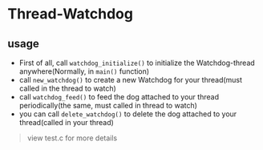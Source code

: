 # Thread-Watchdog

## usage

- First of all, call `watchdog_initialize()` to initialize the Watchdog-thread anywhere(Normally, in `main()` function)
- call `new_watchdog()` to create a new Watchdog for your thread(must called in the thread to watch)
- call `watchdog_feed()` to feed the dog attached to your thread periodically(the same, must called in thread to watch)
- you can call `delete_watchdog()` to delete the dog attached to your thread(called in your thread)

> view test.c for more details

